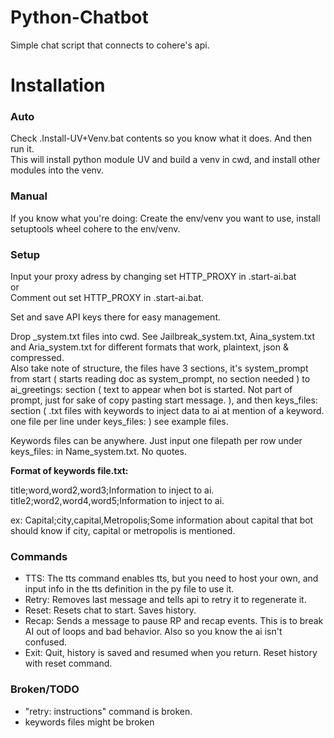 # Python-Chatbot
Simple chat script that connects to cohere's api.

# Installation
### Auto
Check .Install-UV+Venv.bat contents so you know what it does. And then run it.  
This will install python module UV and build a venv in cwd, and install other modules into the venv.

### Manual
If you know what you're doing: Create the env/venv you want to use, install setuptools wheel cohere to the env/venv.

### Setup
Input your proxy adress by changing set HTTP_PROXY in .start-ai.bat  
or  
Comment out set HTTP_PROXY in .start-ai.bat.

Set and save API keys there for easy management.

Drop <name>_system.txt files into cwd. See Jailbreak_system.txt, Aina_system.txt and Aria_system.txt for different formats that work, plaintext, json & compressed.  
Also take note of structure, the files have 3 sections, it's system_prompt from start ( starts reading doc as system_prompt, no section needed ) to  ai_greetings: section ( text to appear when bot is started. Not part of prompt, just for sake of copy pasting start  message. ), and then keys_files: section ( .txt files with keywords to inject data to ai at mention of a keyword. one file per line under keys_files: ) see example files.

Keywords files can be anywhere. Just input one filepath per row under keys_files: in Name_system.txt. No quotes.

**Format of keywords file.txt:**

title;word,word2,word3;Information to inject to ai.  
title2;word2,word4,word5;Information to inject to ai.

ex: Capital;city,capital,Metropolis;Some information about capital that bot should know if city, capital or metropolis is mentioned.

### Commands
- TTS: The tts command enables tts, but you need to host your own, and input info in the tts definition in the py file to use it.
- Retry: Removes last message and tells api to retry it to regenerate it.
- Reset: Resets chat to start. Saves history.
- Recap: Sends a message to pause RP and recap events. This is to break AI out of loops and bad behavior. Also so you know the ai isn't confused.
- Exit: Quit, history is saved and resumed when you return. Reset history with reset command.

### Broken/TODO
- "retry: instructions" command is broken.  
- keywords files might be broken
